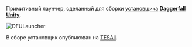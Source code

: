 Примитивный лаунчер, сделанный для сборки [установщика](https://github.com/Vitalyudin/Daggerfall-Unity-Installer) [**Daggerfall Unity**](https://github.com/Interkarma/daggerfall-unity).

![DFULauncher](https://github.com/Vitalyudin/Launcher-for-DFU-Installer/assets/16295918/74403fec-c3b5-456d-ae81-f1c85641ac3c)

В сборе установщик опубликован на [TESAll](https://tesall.club/files/modi-dlya-drugikh-igr/10820-daggerfall-unity-installer).
